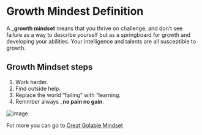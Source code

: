# Growth Mindest Definition
A _**growth mindset** means that you thrive on challenge, and don’t see failure as a way to describe yourself but as a springboard for growth and developing your abilities. Your intelligence and talents are all susceptible to growth.

## Growth Mindset steps
 1. Work harder.
 2. Find outside help.
 3. Replace the world “failing” with “learning.
 4. Remmber always _**no pain no gain**.

![image](https://cbmtraining.co.za/wp-content/uploads/2019/06/growth-vs-fixed-mindset.png)


For more you can go to [Creat Golable Mindset](https://onlinelibrary.wiley.com/doi/abs/10.1002/1520-6874(200003/04)42:2%3C187::AID-TIE4%3E3.0.CO;2-7)


